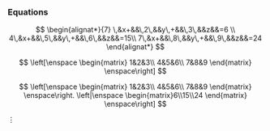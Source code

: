 ### Equations

$$
\begin{alignat*}{7}
             \,&x+&&\,2\,&&y\,+&&\,3\,&&z&&=6  \\
            4\,&x+&&\,5\,&&y\,+&&\,6\,&&z&&=15\\
            7\,&x+&&\,8\,&&y\,+&&\,9\,&&z&&=24
\end{alignat*}
$$

$$
\left[\enspace
\begin{matrix}
1&2&3\\
4&5&6\\
7&8&9
\end{matrix}
\enspace\right]
$$

$$
\left[\enspace
\begin{matrix}
1&2&3\\
4&5&6\\
7&8&9
\end{matrix}
\enspace\right.
\left|\enspace
\begin{matrix}6\\15\\24
\end{matrix}
\enspace\right]
$$



$\vdots$









